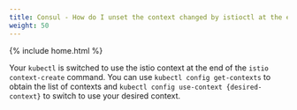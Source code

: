 ```yaml
---
title: Consul - How do I unset the context changed by istioctl at the end?
weight: 50
---
```

{% include home.html %}

Your ```kubectl``` is switched to use the istio context at the end of the `istio context-create` command.  You can use ```kubectl config get-contexts``` to obtain the list of contexts and ```kubectl config use-context {desired-context}``` to switch to use your desired context.

